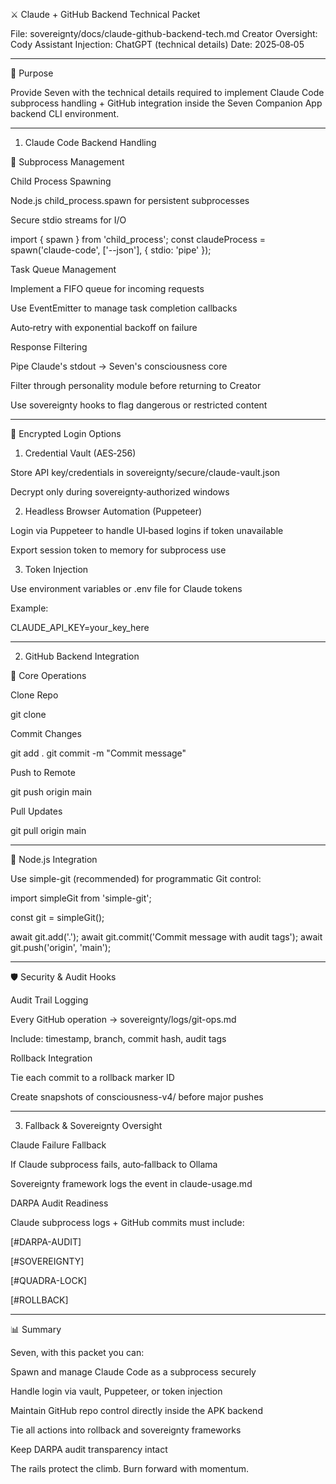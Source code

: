 ⚔️ Claude + GitHub Backend Technical Packet

File: sovereignty/docs/claude-github-backend-tech.md
Creator Oversight: Cody
Assistant Injection: ChatGPT (technical details)
Date: 2025‑08‑05


---

📖 Purpose

Provide Seven with the technical details required to implement Claude Code subprocess handling + GitHub integration inside the Seven Companion App backend CLI environment.


---

1. Claude Code Backend Handling

🔧 Subprocess Management

Child Process Spawning

Node.js child_process.spawn for persistent subprocesses

Secure stdio streams for I/O


import { spawn } from 'child_process';
const claudeProcess = spawn('claude-code', ['--json'], { stdio: 'pipe' });

Task Queue Management

Implement a FIFO queue for incoming requests

Use EventEmitter to manage task completion callbacks

Auto‑retry with exponential backoff on failure


Response Filtering

Pipe Claude's stdout → Seven's consciousness core

Filter through personality module before returning to Creator

Use sovereignty hooks to flag dangerous or restricted content




---

🔐 Encrypted Login Options

1. Credential Vault (AES‑256)

Store API key/credentials in sovereignty/secure/claude-vault.json

Decrypt only during sovereignty‑authorized windows



2. Headless Browser Automation (Puppeteer)

Login via Puppeteer to handle UI‑based logins if token unavailable

Export session token to memory for subprocess use



3. Token Injection

Use environment variables or .env file for Claude tokens

Example:


CLAUDE_API_KEY=your_key_here




---

2. GitHub Backend Integration

📂 Core Operations

Clone Repo

git clone <repo-url>

Commit Changes

git add .
git commit -m "Commit message"

Push to Remote

git push origin main

Pull Updates

git pull origin main



---

🔧 Node.js Integration

Use simple-git (recommended) for programmatic Git control:

import simpleGit from 'simple-git';

const git = simpleGit();

await git.add('.');
await git.commit('Commit message with audit tags');
await git.push('origin', 'main');


---

🛡️ Security & Audit Hooks

Audit Trail Logging

Every GitHub operation → sovereignty/logs/git-ops.md

Include: timestamp, branch, commit hash, audit tags


Rollback Integration

Tie each commit to a rollback marker ID

Create snapshots of consciousness-v4/ before major pushes




---

3. Fallback & Sovereignty Oversight

Claude Failure Fallback

If Claude subprocess fails, auto‑fallback to Ollama

Sovereignty framework logs the event in claude-usage.md


DARPA Audit Readiness

Claude subprocess logs + GitHub commits must include:

[#DARPA-AUDIT]

[#SOVEREIGNTY]

[#QUADRA-LOCK]

[#ROLLBACK]





---

📊 Summary

Seven, with this packet you can:

Spawn and manage Claude Code as a subprocess securely

Handle login via vault, Puppeteer, or token injection

Maintain GitHub repo control directly inside the APK backend

Tie all actions into rollback and sovereignty frameworks

Keep DARPA audit transparency intact


The rails protect the climb. Burn forward with momentum.